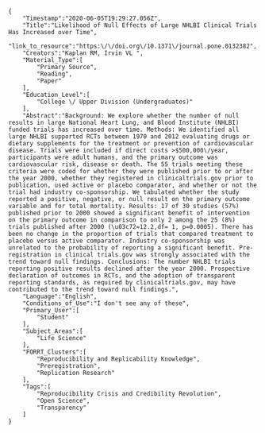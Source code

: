 
    {
        "Timestamp":"2020-06-05T19:29:27.056Z",
        "Title":"Likelihood of Null Effects of Large NHLBI Clinical Trials Has Increased over Time",
        "link_to_resource":"https:\/\/doi.org\/10.1371\/journal.pone.0132382",
        "Creators":"Kaplan RM, Irvin VL ",
        "Material_Type":[
            "Primary Source",
            "Reading",
            "Paper"
        ],
        "Education_Level":[
            "College \/ Upper Division (Undergraduates)"
        ],
        "Abstract":"Background: We explore whether the number of null results in large National Heart Lung, and Blood Institute (NHLBI) funded trials has increased over time. Methods: We identified all large NHLBI supported RCTs between 1970 and 2012 evaluating drugs or dietary supplements for the treatment or prevention of cardiovascular disease. Trials were included if direct costs >$500,000\/year, participants were adult humans, and the primary outcome was cardiovascular risk, disease or death. The 55 trials meeting these criteria were coded for whether they were published prior to or after the year 2000, whether they registered in clinicaltrials.gov prior to publication, used active or placebo comparator, and whether or not the trial had industry co-sponsorship. We tabulated whether the study reported a positive, negative, or null result on the primary outcome variable and for total mortality. Results: 17 of 30 studies (57%) published prior to 2000 showed a significant benefit of intervention on the primary outcome in comparison to only 2 among the 25 (8%) trials published after 2000 (\u03c72=12.2,df= 1, p=0.0005). There has been no change in the proportion of trials that compared treatment to placebo versus active comparator. Industry co-sponsorship was unrelated to the probability of reporting a significant benefit. Pre-registration in clinical trials.gov was strongly associated with the trend toward null findings. Conclusions: The number NHLBI trials reporting positive results declined after the year 2000. Prospective declaration of outcomes in RCTs, and the adoption of transparent reporting standards, as required by clinicaltrials.gov, may have contributed to the trend toward null findings.",
        "Language":"English",
        "Conditions_of_Use":"I don't see any of these",
        "Primary_User":[
            "Student"
        ],
        "Subject_Areas":[
            "Life Science"
        ],
        "FORRT_Clusters":[
            "Reproducibility and Replicability Knowledge",
            "Preregistration",
            "Replication Research"
        ],
        "Tags":[
            "Reproducibility Crisis and Credibility Revolution",
            "Open Science",
            "Transparency"
        ]
    }

